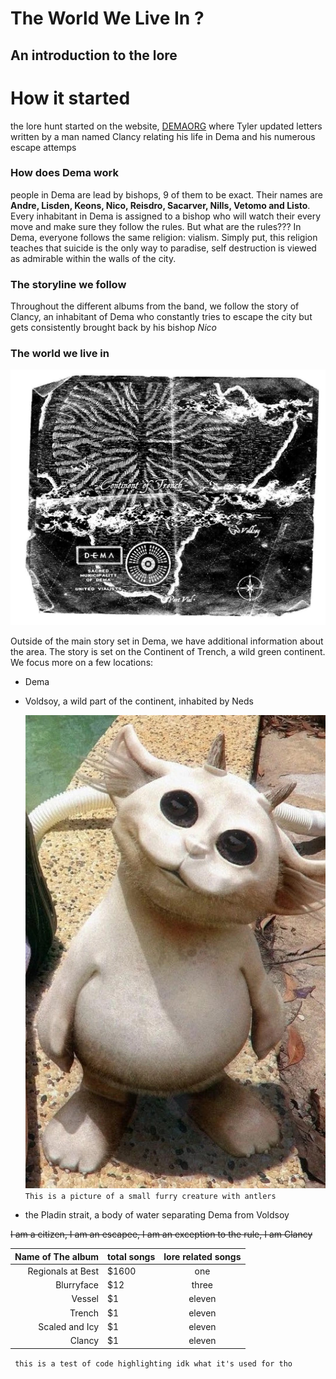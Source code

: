 # The World We Live In ?
## An introduction to the lore

# How it started
the lore hunt started on the website, [DEMAORG](http://dmaorg.info/found/15398642_14/clancy.html) where Tyler updated letters written by a man named Clancy relating his life in Dema and his numerous escape attemps

### How does Dema work
people in Dema are lead by bishops, 9 of them to be exact. Their names are __Andre, Lisden, Keons, Nico, Reisdro, Sacarver, Nills, Vetomo and Listo__.
Every inhabitant in Dema is assigned to a bishop who will watch their every move and make sure they follow the rules.
But what are the rules???
In Dema, everyone follows the same religion: vialism. Simply put, this religion teaches that suicide is the only way to paradise, self destruction is viewed as admirable within the walls of the city. 

### The storyline we follow
Throughout the different albums from the band, we follow the story of Clancy, an inhabitant of Dema who constantly tries to escape the city but gets consistently brought back by his bishop *Nico*

### The world we live in



![trench](Twentyonepilots/Trenchmap.jpg)



Outside of the main story set in Dema, we have additional information about the area. The story is set on the Continent of Trench, a wild green continent. We focus more on a few locations: 
- Dema
- Voldsoy, a wild part of the continent, inhabited by Neds

  ![this is a Ned, he's cute, basically a white furry creature with antlers, he's about 45cm tall](Twentyonepilots/Ned.jpg)
  `This is a picture of a small furry creature with antlers`

  
- the Pladin strait, a body of water separating Dema from Voldsoy



~~I am a citizen, I am an escapee, I am an exception to the rule, I am Clancy~~


Name of The album    | total songs  | lore related songs 
---------:| :----- |:-----:
Regionals at Best  |  $1600 | one
Blurryface   |    $12 | three
Vessel      |     $1 | eleven
Trench    |     $1 | eleven
Scaled and Icy    |     $1 | eleven
Clancy      |     $1 | eleven

<code> this is a test of code highlighting idk what it's used for tho <code>
